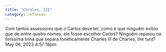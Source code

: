 ```yaml
---
title: "Chrales, III"
category: reflexao
---
```


Com tantos assessores que o Carlos deve ter, como é que ninguém evitou que de entre quatro nomes, ele fosse escolher Carlos?
Ninguém reparou na finíssima linha que separa foneticamente Charles III de Charles, the turd?
May 06, 2023 4:57:18pm
